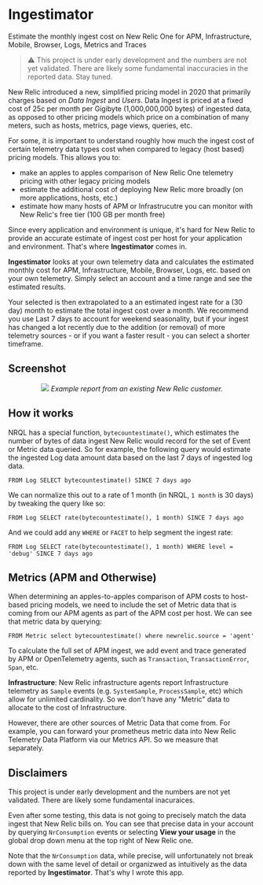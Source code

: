 # Ingestimator
Estimate the monthly ingest cost on New Relic One for APM, Infrastructure, Mobile, Browser, Logs, Metrics and Traces

> :warning: This project is under early development and the numbers are not yet validated. There are likely 
some fundamental inaccuracies in the reported data. Stay tuned.

New Relic introduced a new, simplified pricing model in 2020 that primarily charges based on _Data Ingest_ and 
_Users_. Data Ingest is priced at a fixed cost of 25c per month per Gigibyte (1,000,000,000 bytes) of ingested
data, as opposed to other pricing models which price on a combination of many meters, such as hosts, metrics, page views,
queries, etc.

For some, it is important to understand roughly how much the ingest cost of certain telemetry data types
cost when compared to legacy (host based) pricing models. This allows you to:

- make an apples to apples comparison of New Relic One telemetry pricing with other legacy pricing models
- estimate the additional cost of deploying New Relic more broadly (on more applications, hosts, etc.)
- estimate how many hosts of APM or Infrastrucutre you can monitor with New Relic's free tier (100 GB per month free)

Since every application and environment is unique, it's hard for New Relic to provide an accurate estimate
of ingest cost per host for your application and environment. That's where **Ingestimator** comes in.

**Ingestimator** looks at your own telemetry data and calculates the estimated monthly cost for APM,
Infrastructure, Mobile, Browser, Logs, etc. based on your own telemetry. Simply select an account and a time range and see the estimated results. 

Your selected is then extrapolated to a an estimated ingest rate for a (30 day) month to estimate the total ingest cost over a month.
We recommend you use Last 7 days to account for weekend seasonality, but if your ingest has changed
a lot recently due to the addition (or removal) of more telemetry sources - or
if you want a faster result - you can select a shorter timeframe.

## Screenshot
<p align="center">
  <img src="https://p222.p4.n0.cdn.getcloudapp.com/items/geubJZL6/b3787189-2bff-433e-863f-c7eb200272cd.jpg?v=f7a9def7e92bcad853a6cdbf00470220"/>
  <em>Example report from an existing New Relic customer.</em>
</p>

## How it works
NRQL has a special function, `bytecountestimate()`, which estimates the number of bytes of data ingest New Relic
would record for the set of Event or Metric data queried. So for example, the following query would estimate
the ingested Log data amount data based on the last 7 days of ingested log data.

```
FROM Log SELECT bytecountestimate() SINCE 7 days ago
```

We can normalize this out to a rate of 1 month (in NRQL, `1 month` is 30 days) by tweaking the query like so:

```
FROM Log SELECT rate(bytecountestimate(), 1 month) SINCE 7 days ago
```

And we could add any `WHERE` or `FACET` to help segment the ingest rate:
```
FROM Log SELECT rate(bytecountestimate(), 1 month) WHERE level = 'debug' SINCE 7 days ago
```

## Metrics (APM and Otherwise)
When determining an apples-to-apples comparison of APM costs to host-based pricing models, we need 
to include the set of Metric data that is coming from our APM agents as part of the APM cost per host. We can see that metric data by querying:
```
FROM Metric select bytecountestimate() where newrelic.source = 'agent'
```

To calculate the full set of APM ingest, we add event and trace generated by APM or OpenTelemetry 
agents, such as `Transaction`, `TransactionError`, `Span`, etc.

**Infrastructure**: New Relic infrastructure agents report Infrastructure
telemetry as `Sample` events (e.g. `SystemSample`, `ProcessSample`, etc) which
allow for unlimited cardinality. So we don't have any "Metric" data to 
allocate to the cost of Infrastructure.

However, there are other sources of Metric Data that come from. For example, you can forward your prometheus metric data into New Relic
Telemetry Data Platform via our Metrics API. So we measure that separately.

## Disclaimers
This project is under early development and the numbers are not yet validated. There are likely some fundamental
inacuraices.

Even after some testing, this data is not going to precisely match the data ingest that New Relic bills on. 
You can see that precise data in your account by querying `NrConsumption` events or selecting **View your usage** in 
the global drop down menu at the top right of New Relic one. 

Note that the `NrConsumption` data, while precise, will unfortunately not break down with the same level of detail or organizwed as intuitively as the data reported by **Ingestimator**. That's why I wrote this app.